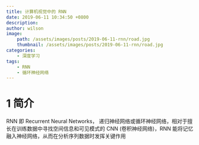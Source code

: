 ```yaml
---
title: 计算机视觉中的 RNN
date: 2019-06-11 10:34:50 +0800
description: 
author: wilson
image:
    path: /assets/images/posts/2019-06-11-rnn/road.jpg
    thumbnail: /assets/images/posts/2019-06-11-rnn/road.jpg
categories: 
    - 深度学习
tags:
    - RNN
    - 循环神经网络
---
```


# 1 简介
RNN 即 Recurrent Neural Networks， 递归神经网络或循环神经网络，相对于擅长在训练数据中寻找空间信息和可见模式的 CNN (卷积神经网络)，RNN 能将记忆融入神经网络，从而在分析序列数据时发挥关键作用

